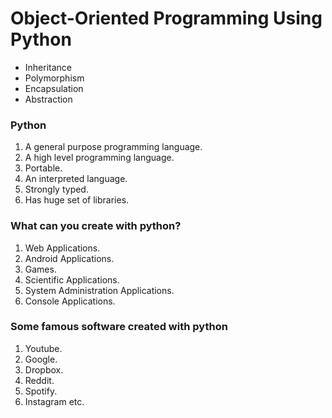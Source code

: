 # Object-Oriented Programming Using Python

* Inheritance
* Polymorphism
* Encapsulation
* Abstraction


### Python
1. A general purpose programming language.
2. A high level programming language.
3. Portable.
4. An interpreted language.
5. Strongly typed.
6. Has huge set of libraries.

### What can you create with python?
1. Web Applications.
2. Android Applications.
3. Games.
4. Scientific Applications.
5. System Administration Applications.
6. Console Applications.

### Some famous software created with python
1. Youtube.
2. Google.
3. Dropbox.
4. Reddit.
5. Spotify.
6. Instagram etc.